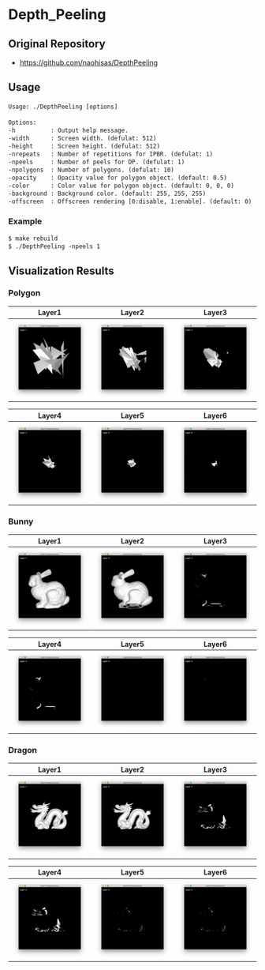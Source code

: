 # Depth_Peeling

## Original Repository
- https://github.com/naohisas/DepthPeeling

## Usage
```
Usage: ./DepthPeeling [options]

Options:
-h          : Output help message.
-width      : Screen width. (defulat: 512)
-height     : Screen height. (defulat: 512)
-nrepeats   : Number of repetitions for IPBR. (defulat: 1)
-npeels     : Number of peels for DP. (defulat: 1)
-npolygons  : Number of polygons. (defulat: 10)
-opacity    : Opacity value for polygon object. (default: 0.5)
-color      : Color value for polygon object. (default: 0, 0, 0)
-background : Background color. (default: 255, 255, 255)
-offscreen  : Offscreen rendering [0:disable, 1:enable]. (default: 0)
```

### Example
```
$ make rebuild
$ ./DepthPeeling -npeels 1
```

## Visualization Results

### Polygon
|Layer1|Layer2|Layer3|
|:-:|:-:|:-:|
|![](figures/Polygon/Layer1.png)|![](figures/Polygon/Layer2.png)|![](figures/Polygon/Layer3.png)|

|Layer4|Layer5|Layer6|
|:-:|:-:|:-:|
|![](figures/Polygon/Layer4.png)|![](figures/Polygon/Layer5.png)|![](figures/Polygon/Layer6.png)|

### Bunny
|Layer1|Layer2|Layer3|
|:-:|:-:|:-:|
|![](figures/Bunny/Layer1.png)|![](figures/Bunny/Layer2.png)|![](figures/Bunny/Layer3.png)|

|Layer4|Layer5|Layer6|
|:-:|:-:|:-:|
|![](figures/Bunny/Layer4.png)|![](figures/Bunny/Layer5.png)|![](figures/Bunny/Layer6.png)|

### Dragon
|Layer1|Layer2|Layer3|
|:-:|:-:|:-:|
|![](figures/Dragon/Layer1.png)|![](figures/Dragon/Layer2.png)|![](figures/Dragon/Layer3.png)|

|Layer4|Layer5|Layer6|
|:-:|:-:|:-:|
|![](figures/Dragon/Layer4.png)|![](figures/Dragon/Layer5.png)|![](figures/Dragon/Layer6.png)|